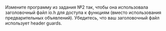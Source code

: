 Измените программу из задания №2 так, чтобы она использовала заголовочный 
файл io.h для доступа к функциям (вместо использования предварительных 
объявлений). Убедитесь, что ваш заголовочный файл использует header guards.
